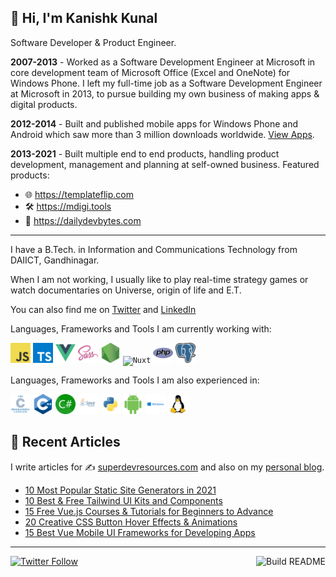## 👋 Hi, I'm Kanishk Kunal

Software Developer & Product Engineer.

**2007-2013** - Worked as a Software Development Engineer at Microsoft in core development team of Microsoft Office (Excel and OneNote) for Windows Phone. I left my 
full-time job as a Software Development Engineer at Microsoft in 2013, to pursue building my own business of making apps & digital products.

**2012-2014** - Built and published mobile apps for Windows Phone and Android which saw more than 3 million downloads worldwide. [View Apps](https://kunruchcreations.com/apps/).

**2013-2021** - Built multiple end to end products, handling product development, management and planning at self-owned business. Featured products:
- 🌐 https://templateflip.com
- 🛠 https://mdigi.tools
- 📰 https://dailydevbytes.com

---
I have a B.Tech. in Information and Communications Technology from DAIICT, Gandhinagar.

When I am not working, I usually like to play real-time strategy games or watch documentaries on Universe, origin of life and E.T.

You can also find me on [Twitter](https://twitter.com/kanishkkunal) and [LinkedIn](https://www.linkedin.com/in/kanishkkunal)

Languages, Frameworks and Tools I am currently working with:

<code><img height="32" src="https://raw.githubusercontent.com/github/explore/80688e429a7d4ef2fca1e82350fe8e3517d3494d/topics/javascript/javascript.png" title="JavaScript"></code>
<code><img height="32" src="https://raw.githubusercontent.com/github/explore/80688e429a7d4ef2fca1e82350fe8e3517d3494d/topics/typescript/typescript.png" title="TypeScript"></code>
<code><img height="32" src="https://raw.githubusercontent.com/github/explore/80688e429a7d4ef2fca1e82350fe8e3517d3494d/topics/vue/vue.png" title="Vue"></code>
<code><img height="32" src="https://raw.githubusercontent.com/github/explore/80688e429a7d4ef2fca1e82350fe8e3517d3494d/topics/sass/sass.png" title="SASS/SCSS"></code>
<code><img height="32" src="https://raw.githubusercontent.com/github/explore/80688e429a7d4ef2fca1e82350fe8e3517d3494d/topics/nodejs/nodejs.png" title="Node.js"></code>
<code><img height="32" src="https://raw.githubusercontent.com/nuxt/nuxt.js/dev/.github/nuxt.png" title="Nuxt"></code>
<code><img height="32" src="https://raw.githubusercontent.com/github/explore/80688e429a7d4ef2fca1e82350fe8e3517d3494d/topics/php/php.png" title="PHP"></code>
<code><img height="32" src="https://raw.githubusercontent.com/github/explore/80688e429a7d4ef2fca1e82350fe8e3517d3494d/topics/postgresql/postgresql.png" title="PostgreSQL"></code>


Languages, Frameworks and Tools I am also experienced in:

<code><img height="32" src="https://raw.githubusercontent.com/github/explore/80688e429a7d4ef2fca1e82350fe8e3517d3494d/topics/c/c.png" title="C"></code>
<code><img height="32" src="https://raw.githubusercontent.com/github/explore/80688e429a7d4ef2fca1e82350fe8e3517d3494d/topics/cpp/cpp.png" title="C++"></code>
<code><img height="32" src="https://raw.githubusercontent.com/github/explore/80688e429a7d4ef2fca1e82350fe8e3517d3494d/topics/csharp/csharp.png" title="C#"></code>
<code><img height="32" src="https://raw.githubusercontent.com/github/explore/80688e429a7d4ef2fca1e82350fe8e3517d3494d/topics/java/java.png" title="Java"></code>
<code><img height="32" src="https://raw.githubusercontent.com/github/explore/80688e429a7d4ef2fca1e82350fe8e3517d3494d/topics/python/python.png" title="Python"></code>
<code><img height="32" src="https://raw.githubusercontent.com/github/explore/80688e429a7d4ef2fca1e82350fe8e3517d3494d/topics/android/android.png" title="Android"></code>
<code><img height="32" src="https://raw.githubusercontent.com/github/explore/80688e429a7d4ef2fca1e82350fe8e3517d3494d/topics/windows/windows.png" title="Windows"></code>
<code><img height="32" src="https://raw.githubusercontent.com/github/explore/80688e429a7d4ef2fca1e82350fe8e3517d3494d/topics/linux/linux.png" title="Linux"></code>


## 📝 Recent Articles

I write articles for ✍ [superdevresources.com](https://superdevresources.com/author/kanishk/) and also on my [personal blog](https://kanishkkunal.com/blog/).

<!-- FEED-START -->
- [10 Most Popular Static Site Generators in 2021](https://superdevresources.com/static-site-generators/)
- [10 Best & Free Tailwind UI Kits and Components](https://superdevresources.com/tailwind-ui-kits/)
- [15 Free Vue.js Courses & Tutorials for Beginners to Advance](https://superdevresources.com/vuejs-tutorials/)
- [20 Creative CSS Button Hover Effects & Animations](https://superdevresources.com/css-button-effects-animations/)
- [15 Best Vue Mobile UI Frameworks for Developing Apps](https://superdevresources.com/vuejs-mobile-frameworks/)
<!-- FEED-END -->

---
[![Twitter Follow](https://img.shields.io/twitter/follow/kanishkkunal?label=Follow&style=social)](https://twitter.com/kanishkkunal) <a href="https://github.com/kanishkkunal/kanishkkunal/actions"><img src="https://github.com/kanishkkunal/kanishkkunal/workflows/Build%20README/badge.svg?branch=main" align="right" alt="Build README"></a>
